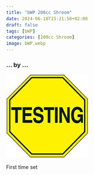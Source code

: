 ```yaml
---
title: "bWP 200cc Shroom"
date: 2024-06-10T15:21:58+02:00
draft: false
tags: [bWP]
categories: [200cc Shroom]
image: bWP.webp
---
```

### ... by ...
![Nothing there](testing.jpg)

First time set